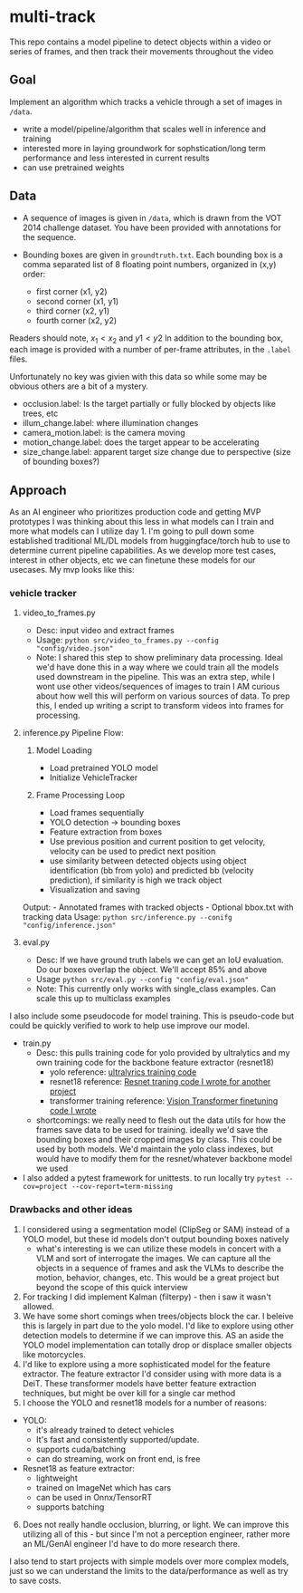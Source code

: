 # multi-track
This repo contains a model pipeline to detect objects within a video or series of frames, and then track their movements throughout the video

## Goal

Implement an algorithm which tracks a vehicle through a set of images in `/data`. 
- write a model/pipeline/algorithm that scales well in inference and training
- interested more in laying groundwork for sophstication/long term performance and less interested in current results
- can use pretrained weights

## Data

- A sequence of images is given in `/data`, which is drawn from the VOT 2014 challenge dataset. You have been provided with annotations for the sequence.

- Bounding boxes are given in `groundtruth.txt`. Each bounding box is a comma separated list of 8 floating point numbers, organized in (x,y) order:
    - first corner (x1, y2)
    - second corner (x1, y1)
    - third corner  (x2, y1)
    - fourth corner (x2, y2)

Readers should note, $x_1 < x_2$ and $y1 < y2$
In addition to the bounding box, each image is provided with a number of per-frame attributes, in the `.label` files. 

Unfortunately no key was givien with this data so while some may be obvious others are a bit of a mystery.

- occlusion.label: Is the target partially or fully blocked by objects like trees, etc
- illum_change.label: where illumination changes
- camera_motion.label: is the camera moving
- motion_change.label: does the target appear to be accelerating
- size_change.label: apparent target size change due to perspective (size of bounding boxes?)

## Approach

As an AI engineer who prioritizes production code and getting MVP prototypes I was thinking about this less in what models can I train and more what models can I utilize day 1. I'm going to pull down some established traditional ML/DL models from huggingface/torch hub to use to determine current pipeline capabilities. As we develop more test cases, interest in other objects, etc we can finetune these models for our usecases. My mvp looks like this:

### vehicle tracker

1. video_to_frames.py
    - Desc: input video and extract frames
    - Usage: `python src/video_to_frames.py --config "config/video.json"`
    - Note: I shared this step to show preliminary data processing. Ideal we'd have done this in a way where we could train all the models used downstream in the pipeline. This was an extra step, while I wont use other videos/sequences of images to train I AM curious about how well this will perform on various sources of data. To prep this, I ended up writing a script to transform videos into frames for processing. 
2. inference.py
    Pipeline Flow:
    1. Model Loading
        - Load pretrained YOLO model
        - Initialize VehicleTracker
    
    2. Frame Processing Loop
        - Load frames sequentially
        - YOLO detection → bounding boxes
        - Feature extraction from boxes
        - Use previous position and current position to get velocity, velocity can be used to predict next position
        - use similarity between detected objects using object identification (bb from yolo) and predicted bb (velocity prediction), if similarity is high we track object
        - Visualization and saving
    
    Output:
        - Annotated frames with tracked objects
        - Optional bbox.txt with tracking data
    Usage: `python src/inference.py --conifg "config/inference.json"`
3. eval.py
    - Desc: If we have ground truth labels we can get an IoU evaluation. Do our boxes overlap the object. We'll accept 85% and above 
    - Usage `python src/eval.py --config "config/eval.json"`
    - Note: This currently only works with single_class examples. Can scale this up to multiclass examples

I also include some pseudocode for model training. This is pseudo-code but could be quickly verified to work to help use improve our model. 
- train.py
    - Desc: this pulls training code for yolo provided by ultralytics and my own training code for the backbone feature extractor (resnet18)
        - yolo reference: [ultralyrics training code](https://docs.ultralytics.com/modes/train/#train-settings)
        - resnet18 reference: [Resnet traning code I wrote for another project](https://github.com/wolfgangjblack/multimodal-moderation-pipeline/blob/main/src/resnet_training_utils.py)
        - transformer training reference: [Vision Transformer finetuning code I wrote](https://github.com/wolfgangjblack/multimodal-moderation-pipeline/blob/main/src/vit_training_utils.py)
    - shortcomings: we really need to flesh out the data utils for how the frames save data to be used for training. ideally we'd save the bounding boxes and their cropped images by class. This could be used by both models. We'd maintain the yolo class indexes, but would have to modify them for the resnet/whatever backbone model we used
- I also added a pytest framework for unittests. to run locally try `pytest --cov=project --cov-report=term-missing`

### Drawbacks and other ideas
1. I considered using a segmentation model (ClipSeg or SAM) instead of a YOLO model, but these id models don't output bounding boxes natively
    - what's interesting is we can utilize these models in concert with a VLM and sort of interrogate the images. We can capture all the objects in a sequence of frames and ask the VLMs to describe the motion, behavior, changes, etc. This would be a great project but beyond the scope of this quick interview
2. For tracking I did implement Kalman (filterpy) - then i saw it wasn't allowed. 
3. We have some short comings when trees/objects block the car. I beleive this is largely in part due to the yolo model. I'd like to explore using other detection models to determine if we can improve this. AS an aside the YOLO model implementation can totally drop or displace smaller objects like motorcycles. 
4. I'd like to explore using a more sophisticated model for the feature extractor. The feature extractor I'd consider using with more data is a DeiT. These transformer models have better feature extraction techniques, but might be over kill for a single car method
5. I choose the YOLO and resnet18 models for a number of reasons:
 - YOLO:
    - it's already trained to detect vehicles
    - It's fast and consistently supported/update. 
    - supports cuda/batching
    - can do streaming, work on front end, is free
 - Resnet18 as feature extractor:
    - lightweight
    - trained on ImageNet which has cars
    - can be used in Onnx/TensorRT
    - supports batching
6. Does not really handle occlusion, blurring, or light. We can improve this utilizing all of this - but since I'm not a perception engineer, rather more an ML/GenAI engineer I'd have to do more research there. 

I also tend to start projects with simple models over more complex models, just so we can understand the limits to the data/performance as well as try to save costs. 